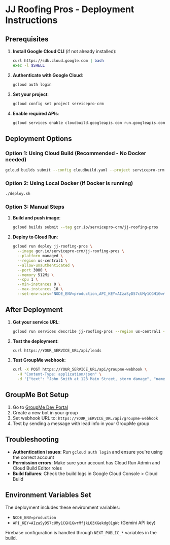 # JJ Roofing Pros - Deployment Instructions

## Prerequisites

1. **Install Google Cloud CLI** (if not already installed):
   ```bash
   curl https://sdk.cloud.google.com | bash
   exec -l $SHELL
   ```

2. **Authenticate with Google Cloud**:
   ```bash
   gcloud auth login
   ```

3. **Set your project**:
   ```bash
   gcloud config set project servicepro-crm
   ```

4. **Enable required APIs**:
   ```bash
   gcloud services enable cloudbuild.googleapis.com run.googleapis.com containerregistry.googleapis.com
   ```

## Deployment Options

### Option 1: Using Cloud Build (Recommended - No Docker needed)
```bash
gcloud builds submit --config cloudbuild.yaml --project servicepro-crm
```

### Option 2: Using Local Docker (if Docker is running)
```bash
./deploy.sh
```

### Option 3: Manual Steps
1. **Build and push image**:
   ```bash
   gcloud builds submit --tag gcr.io/servicepro-crm/jj-roofing-pros
   ```

2. **Deploy to Cloud Run**:
   ```bash
   gcloud run deploy jj-roofing-pros \
     --image gcr.io/servicepro-crm/jj-roofing-pros \
     --platform managed \
     --region us-central1 \
     --allow-unauthenticated \
     --port 3000 \
     --memory 512Mi \
     --cpu 1 \
     --min-instances 0 \
     --max-instances 10 \
     --set-env-vars="NODE_ENV=production,API_KEY=AIzaSyD57cUMy1CGH1GwrMfjkLO3XGekdg01gWc"
   ```

## After Deployment

1. **Get your service URL**:
   ```bash
   gcloud run services describe jj-roofing-pros --region us-central1 --format="value(status.url)"
   ```

2. **Test the deployment**:
   ```bash
   curl https://YOUR_SERVICE_URL/api/leads
   ```

3. **Test GroupMe webhook**:
   ```bash
   curl -X POST https://YOUR_SERVICE_URL/api/groupme-webhook \
     -H "Content-Type: application/json" \
     -d '{"text": "John Smith at 123 Main Street, storm damage", "name": "Test User"}'
   ```

## GroupMe Bot Setup

1. Go to [GroupMe Dev Portal](https://dev.groupme.com/)
2. Create a new bot in your group
3. Set webhook URL to: `https://YOUR_SERVICE_URL/api/groupme-webhook`
4. Test by sending a message with lead info in your GroupMe group

## Troubleshooting

- **Authentication issues**: Run `gcloud auth login` and ensure you're using the correct account
- **Permission errors**: Make sure your account has Cloud Run Admin and Cloud Build Editor roles
- **Build failures**: Check the build logs in Google Cloud Console > Cloud Build

## Environment Variables Set

The deployment includes these environment variables:
- `NODE_ENV=production`
- `API_KEY=AIzaSyD57cUMy1CGH1GwrMfjkLO3XGekdg01gWc` (Gemini API key)

Firebase configuration is handled through `NEXT_PUBLIC_*` variables in the build.